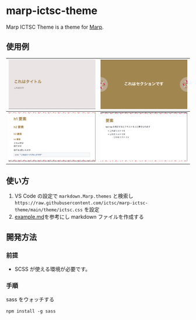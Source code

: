 # marp-ictsc-theme

Marp ICTSC Theme is a theme for [Marp](https://marp.app/).

## 使用例

| ![](./example/example1.png) | ![](./example/example2.png) |
| ------------------ | ------------------ |
| ![](./example/example3.png) | ![](./example/example4.png) |


## 使い方

1. VS Code の設定で `markdown.Marp.themes` と検索し `https://raw.githubusercontent.com/ictsc/marp-ictsc-theme/main/theme/ictsc.css` を設定
2. [example.md](./example/example.md)を参考にし markdown ファイルを作成する

## 開発方法

### 前提

- SCSS が使える環境が必要です。

### 手順

sass をウォッチする

```
npm install -g sass
```